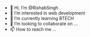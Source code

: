 - 👋 Hi, I’m @RishabSingh
- 👀 I’m interested in web development
- 🌱 I’m currently learning BTECH
- 💞️ I’m looking to collaborate on ...
- 📫 How to reach me ...

<!---
RishabSingh/RishabSingh is a ✨ special ✨ repository because its `README.md` (this file) appears on your GitHub profile.
You can click the Preview link to take a look at your changes.
--->

